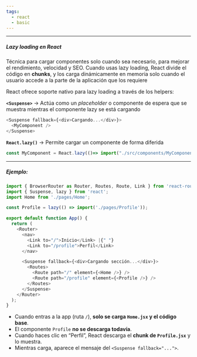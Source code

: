 ```yaml
---
tags:
  - react
  - basic
---
```

---

##### Lazy loading en React

Técnica para cargar componentes solo cuando sea necesario, para mejorar el rendimiento, velocidad y SEO. 
Cuando usas lazy loading, React divide el código en **chunks**, y los carga dinámicamente en memoria solo cuando el usuario accede a la parte de la aplicación que los requiere

React ofrece soporte nativo para lazy loading a través de los helpers:

**`<Suspense>`** → Actúa como un _placeholder_ o componente de espera que se muestra mientras el componente lazy se está cargando
```ts
<Suspense fallback={<div>Cargando...</div>}>
  <MyComponent />
</Suspense>
```

**`React.lazy()`** → Permite cargar un componente de forma diferida
```js
const MyComponent = React.lazy(()=> import("./src/components/MyComponent.js"));
```

---

##### Ejemplo:

```js
import { BrowserRouter as Router, Routes, Route, Link } from 'react-router-dom';
import { Suspense, lazy } from 'react';
import Home from './pages/Home';

const Profile = lazy(() => import('./pages/Profile'));

export default function App() {
  return (
    <Router>
      <nav>
        <Link to="/">Inicio</Link> |{" "}
        <Link to="/profile">Perfil</Link>
      </nav>

      <Suspense fallback={<div>Cargando sección...</div>}>
        <Routes>
          <Route path="/" element={<Home />} />
          <Route path="/profile" element={<Profile />} />
        </Routes>
      </Suspense>
    </Router>
  );
}
```

-  Cuando entras a la app (ruta `/`), **solo se carga `Home.jsx` y el código base**.
-  El componente `Profile` **no se descarga todavía**.
-  Cuando haces clic en “Perfil”, React descarga el **chunk de `Profile.jsx`** y lo muestra.
-  Mientras carga, aparece el mensaje del `<Suspense fallback="...">`.
